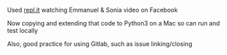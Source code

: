 
Used [repl.it](https://repl.it/@hanumanji/Facebook-Interview) watching Emmanuel & Sonia video on Facebook

Now copying and extending that code to Python3 on a Mac so can run and test locally

Also, good practice for using Gitlab, such as issue linking/closing
